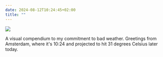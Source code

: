 ```yaml
---
date: 2024-08-12T10:24:45+02:00
title: ""
---
```

![](/img/photos/2024-08-12-10-24-21.jpeg)

A visual compendium to my commitment to bad weather. Greetings from Amsterdam, where it's 10:24 and projected to hit 31 degrees Celsius later today.